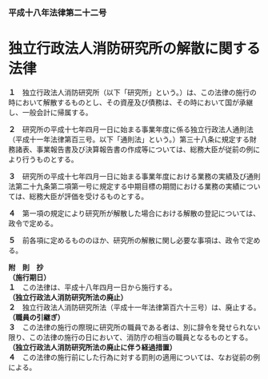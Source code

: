 ### 平成十八年法律第二十二号  
# 独立行政法人消防研究所の解散に関する法律  
  
**１**　独立行政法人消防研究所（以下「研究所」という。）は、この法律の施行の時において解散するものとし、その資産及び債務は、その時において国が承継し、一般会計に帰属する。  
  
**２**　研究所の平成十七年四月一日に始まる事業年度に係る独立行政法人通則法（平成十一年法律第百三号。以下「通則法」という。）第三十八条に規定する財務諸表、事業報告書及び決算報告書の作成等については、総務大臣が従前の例により行うものとする。  
  
**３**　研究所の平成十七年四月一日に始まる事業年度における業務の実績及び通則法第二十九条第二項第一号に規定する中期目標の期間における業務の実績については、総務大臣が評価を受けるものとする。  
  
**４**　第一項の規定により研究所が解散した場合における解散の登記については、政令で定める。  
  
**５**　前各項に定めるもののほか、研究所の解散に関し必要な事項は、政令で定める。  
  
**附　則　抄**  
**（施行期日）**  
**１**　この法律は、平成十八年四月一日から施行する。  
**（独立行政法人消防研究所法の廃止）**  
**２**　独立行政法人消防研究所法（平成十一年法律第百六十三号）は、廃止する。  
**（職員の引継ぎ）**  
**３**　この法律の施行の際現に研究所の職員である者は、別に辞令を発せられない限り、この法律の施行の日において、消防庁の相当の職員となるものとする。  
**（独立行政法人消防研究所法の廃止に伴う経過措置）**  
**４**　この法律の施行前にした行為に対する罰則の適用については、なお従前の例による。  
  
